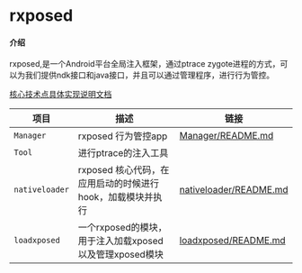 # rxposed

#### 介绍
rxposed,是一个Android平台全局注入框架，通过ptrace zygote进程的方式，可以为我们提供ndk接口和java接口，并且可以通过管理程序，进行行为管控。


[核心技术点具体实现说明文档](/document/DOC.md)

| 项目         | 描述                                    | 链接      |
|------------|---------------------------------------|---------|
| `Manager`  | rxposed 行为管控app                       | [Manager/README.md](/Manager/README.md) |
| `Tool`     | 进行ptrace的注入工具                         |  |
| `nativeloader` | rxposed 核心代码，在应用启动的时候进行hook，加载模块并执行   | [nativeloader/README.md](/nativeloader/README.md) |
| `loadxposed` | 一个rxposed的模块，用于注入加载xposed以及管理xposed模块 | [loadxposed/README.md](/loadxposed/README.md) |


